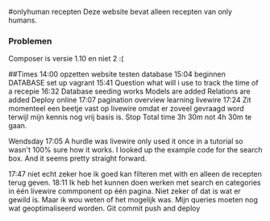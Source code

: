 #onlyhuman recepten
Deze website bevat alleen recepten van only humans.
### Problemen
Composer is versie 1.10 en niet 2 :(

##Times
14:00 opzetten website testen database
15:04 beginnen DATABASE
set up vagrant
15:41
Question what will i use to track the time of a recepie
16:32 Database seeding works
Models are added
Relations are added
Deploy online
17:07 pagination overview learning livewire
17:24 Zit momenteel een beetje vast op livewire omdat er zoveel gevraagd word terwijl mijn kennis nog vrij basis is.
Stop
Total time 3h 30m not 4h 30m te gaan.

Wendsday 17:05
A hurdle was livewire only used it once in a tutorial so wasn't 100% sure how it works.
I looked up the example code for the search box. And it seems pretty straight forward.

 17:47 niet echt zeker hoe ik goed kan filteren met with en alleen de recepten terug geven.
18:11 Ik heb het kunnen doen werken met search en categories in één livewire commponent op één pagina.
Niet zeker of dat is wat er gewild is. Maar ik wou weten of het mogelijk was. Mijn queries moeten nog wat geoptimaliseerd worden.
Git commit push and deploy
